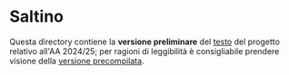 # Saltino

Questa directory contiene la **versione preliminare** del [testo](Testo.md) del
progetto relativo all'AA 2024/25; per ragioni di leggibilità è consigliabile
prendere visione della [versione precompilata](http://let2025.surge.sh/Testo.html).
